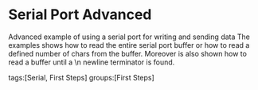 Serial Port Advanced
=====================

Advanced example of using a serial port for writing and sending data
The examples shows how to read the entire serial port buffer or how to read a defined number of chars from the buffer.
Moreover is also shown how to read a buffer until a \n newline terminator is found.

tags:[Serial, First Steps]
groups:[First Steps]